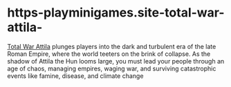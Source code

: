 # https-playminigames.site-total-war-attila-
[Total War Attila](https://playminigames.site/total-war-attila/) plunges players into the dark and turbulent era of the late Roman Empire, where the world teeters on the brink of collapse. As the shadow of Attila the Hun looms large, you must lead your people through an age of chaos, managing empires, waging war, and surviving catastrophic events like famine, disease, and climate change
